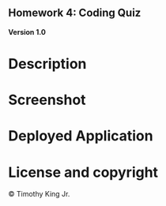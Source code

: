 ## Homework 4: Coding Quiz

**Version 1.0**

# Description

# Screenshot

# Deployed Application

# License and copyright

© Timothy King Jr.
